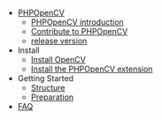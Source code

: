 * [PHPOpenCV](README.md)
  * [PHPOpenCV introduction](intro/README.md)
  * [Contribute to PHPOpenCV](intro/contributing.md)
  * [release version](intro/releases.md)
* Install
  * [Install OpenCV](getting_started/install_opencv.md)
  * [Install the PHPOpenCV extension](getting_started/install_phpopencv.md)
* Getting Started
  * [Structure](getting_started/structure.md)
  * [Preparation](getting_started/dev_prepare.md)
* [FAQ](faq/FAQ.md)

